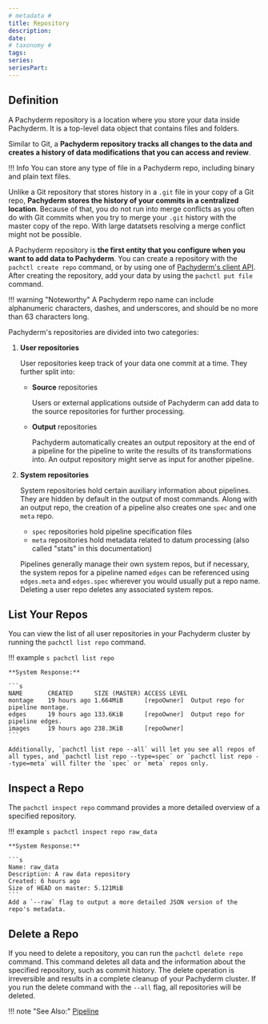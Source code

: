 ```yaml
---
# metadata # 
title: Repository
description: 
date: 
# taxonomy #
tags: 
series:
seriesPart:
--- 
```


## Definition

A Pachyderm repository is a location where you store your data inside
Pachyderm. It is a top-level data object that contains
files and folders. 

Similar to Git, a **Pachyderm repository tracks all
changes to the data and creates a history of data modifications that you
can access and review**. 

!!! Info
    You can store any type of file in a Pachyderm repo, including binary and plain text files.

Unlike a Git repository that stores history in a `.git` file in your copy
of a Git repo, **Pachyderm stores the history of your commits in a centralized
location**. Because of that, you do not run into
merge conflicts as you often do with Git commits when you try to merge
your `.git` history with the master copy of the repo. With large datatsets
resolving a merge conflict might not be possible.

A Pachyderm repository is **the first entity that you configure when you want
to add data to Pachyderm**. You can create a repository with the `pachctl create repo`
command, or by using one of [Pachyderm's client API](../../../reference/clients/). 
After creating the repository, add your data by using the `pachctl put file` command.

!!! warning "Noteworthy"
    A Pachyderm repo name can include alphanumeric characters, dashes, and underscores,
    and should be no more than 63 characters long.


Pachyderm's repositories are divided into two categories:

1. **User repositories**

    User repositories keep track of your data one commit at a time. 
    They further split into:

    - **Source** repositories

        Users or external applications outside of Pachyderm can add data to
        the source repositories for further processing.

    - **Output** repositories

        Pachyderm automatically creates an output repository at the end of a pipeline for
        the pipeline to write the results of its transformations into. An output repository
        might serve as input for another pipeline.

1. **System repositories**

    System repositories hold certain auxiliary information about pipelines. They are hidden by default
    in the output of most commands.
    Along with an output repo, the creation of a pipeline also creates one `spec` and one `meta` repo.

    - `spec` repositories hold pipeline specification files
    - `meta` repositories hold metadata related to datum processing (also called "stats" in this documentation)

    Pipelines generally manage their own system repos, but if necessary, the system repos
    for a pipeline named `edges` can be referenced using `edges.meta` and `edges.spec` wherever
    you would usually put a repo name.
    Deleting a user repo deletes any associated system repos.


## List Your Repos
You can view the list of all user repositories in your Pachyderm cluster
by running the `pachctl list repo` command.

!!! example
    ```s
    pachctl list repo
    ```

    **System Response:**

    ```s
    NAME       CREATED      SIZE (MASTER) ACCESS LEVEL
    montage    19 hours ago 1.664MiB      [repoOwner]  Output repo for pipeline montage.
    edges      19 hours ago 133.6KiB      [repoOwner]  Output repo for pipeline edges.
    images     19 hours ago 238.3KiB      [repoOwner]
    ```

    Additionally, `pachctl list repo --all` will let you see all repos of all types, and `pachctl list repo --type=spec` or `pachctl list repo --type=meta` will filter the `spec` or `meta` repos only.


## Inspect a Repo
The `pachctl inspect repo` command provides a more detailed overview
of a specified repository.

!!! example
    ```s
    pachctl inspect repo raw_data
    ```

    **System Response:**

    ```s
    Name: raw_data
    Description: A raw data repository
    Created: 6 hours ago
    Size of HEAD on master: 5.121MiB
    ```
    Add a `--raw` flag to output a more detailed JSON version of the repo's metadata.

## Delete a Repo
If you need to delete a repository, you can run the
`pachctl delete repo` command. This command deletes all
data and the information about the specified
repository, such as commit history. The delete
operation is irreversible and results in a
complete cleanup of your Pachyderm cluster.
If you run the delete command with the `--all` flag, all
repositories will be deleted.

!!! note "See Also:"
    [Pipeline](../pipeline-concepts/pipeline/index.md)
